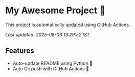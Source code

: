 # My Awesome Project 🚀

This project is automatically updated using GitHub Actions.

_Last updated: 2025-08-06 13:29:52 IST_

## Features
- Auto-update README using Python 🐍
- Auto Git push with GitHub Actions 🤖
